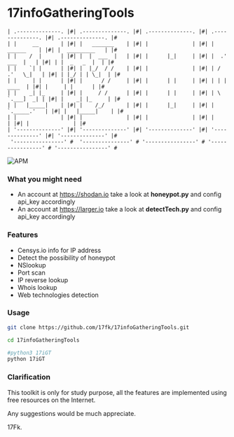# 17infoGatheringTools 



```
| .--------------. |#| .--------------. |#| .--------------. |#| .--------------. |#| .--------------. |#
| |     __       | |#| |   _______    | |#| |              | |#| |    ______    | |#| |  _________   | |#
| |    /  |      | |#| |  |  ___  |   | |#| |      |_|     | |#| |  .' ___  |   | |#| | |  _   _  |  | |#
| |    `| |      | |#| |  |_/  / /    | |#| |              | |#| | / .'   \_|   | |#| | |_/ | | \_|  | |#
| |     | |      | |#| |      / /     | |#| |      | |     | |#| | | |    ____  | |#| |     | |      | |#
| |    _| |_     | |#| |     / /      | |#| |      | |     | |#| | \ `.___]  _| | |#| |    _| |_     | |#
| |   |_____|    | |#| |    /_/       | |#| |      |_|     | |#| |  `._____.'   | |#| |   |_____|    | |#
| |              | |#| |              | |#| |              | |#| |              | |#| |              | |#
| '--------------' |#| '--------------' |#| '--------------' |#| '--------------' |#| '--------------' |#
 '----------------' #  '---------------' # '----------------' # '----------------' # '----------------' #
```

![APM](https://img.shields.io/apm/l/vim-mode)



### What you might need

- An account at https://shodan.io     take a look at **honeypot.py** and config api_key accordingly
- An account at https://larger.io     take a look at **detectTech.py** and config api_key accordingly

 

### Features

- Censys.io info for IP address
- Detect the possibility of honeypot
- NSlookup
- Port scan
- IP reverse lookup
- Whois lookup
- Web technologies detection



### Usage

```bash
git clone https://github.com/17fk/17infoGatheringTools.git

cd 17infoGatheringTools

#python3 17iGT
python 17iGT
```



### Clarification

This toolkit is only for study purpose, all the features are implemented using free resources on the Internet.

Any suggestions would be much appreciate.



17Fk.

